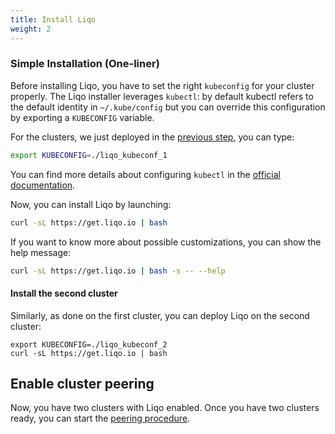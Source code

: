```yaml
---
title: Install Liqo
weight: 2
---
```



### Simple Installation (One-liner)

Before installing Liqo, you have to set the right `kubeconfig` for your cluster properly. The Liqo installer leverages `kubectl`: by default kubectl refers to the default identity in `~/.kube/config` but you can override this configuration by exporting a `KUBECONFIG` variable.

For the clusters, we just deployed in the [previous step](../kind), you can type:

```bash
export KUBECONFIG=./liqo_kubeconf_1
```

You can find more details about configuring `kubectl` in the [official documentation](https://kubernetes.io/docs/concepts/configuration/organize-cluster-access-kubeconfig/).

Now, you can install Liqo by launching:

```bash
curl -sL https://get.liqo.io | bash
```

If you want to know more about possible customizations, you can show the help message:
```bash
curl -sL https://get.liqo.io | bash -s -- --help
```

#### Install the second cluster

Similarly, as done on the first cluster, you can deploy Liqo on the second cluster:

```
export KUBECONFIG=./liqo_kubeconf_2
curl -sL https://get.liqo.io | bash
```

## Enable cluster peering

Now, you have two clusters with Liqo enabled.
Once you have two clusters ready, you can start the [peering procedure](../peer).
